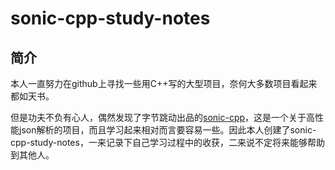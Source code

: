 # sonic-cpp-study-notes

## 简介

本人一直努力在github上寻找一些用C++写的大型项目，奈何大多数项目看起来都如天书。

但是功夫不负有心人，偶然发现了字节跳动出品的[sonic-cpp](https://github.com/bytedance/sonic-cpp)，这是一个关于高性能json解析的项目，而且学习起来相对而言要容易一些。因此本人创建了sonic-cpp-study-notes，一来记录下自己学习过程中的收获，二来说不定将来能够帮助到其他人。